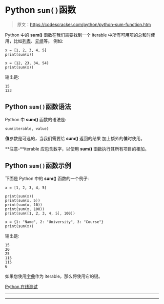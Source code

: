 # Python `sum()`函数

> 原文：<https://codescracker.com/python/python-sum-function.htm>

Python 中的 **sum()** 函数在我们需要找到一个 iterable 中所有可用项的总和时使用，比如[列表](/python/python-lists.htm)、[元组](/python/python-tuples.htm)等。 例如:

```
x = [1, 2, 3, 4, 5]
print(sum(x))

x = (12, 23, 34, 54)
print(sum(x))
```

输出是:

```
15
123
```

## Python `sum()`函数语法

Python 中 **sum()** 函数的语法是:

```
sum(iterable, value)
```

**值**参数是可选的，当我们需要给 **sum()** 返回的结果 加上额外的**值**时使用。

**注意-**iterable 应包含数字，以使用 **sum()** 函数执行其所有项目的相加。

## Python `sum()`函数示例

下面是 Python 中的 **sum()** 函数的一个例子:

```
x = [1, 2, 3, 4, 5]

print(sum(x))
print(sum(x, 5))
print(sum(x, 10))
print(sum(x, 100))
print(sum([1, 2, 3, 4, 5], 100))

x = {1: "Name", 2: "University", 3: "Course"}
print(sum(x))
```

输出是:

```
15
20
25
115
115
6
```

如果您使用[字典](/python/python-dictionary.htm)作为 iterable，那么将使用它的键。

[Python 在线测试](/exam/showtest.php?subid=10)

* * *

* * *